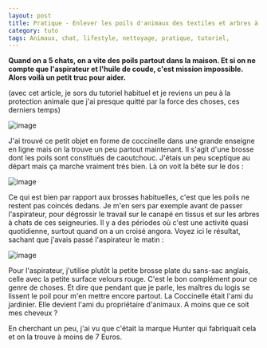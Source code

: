 ```yaml
---
layout: post
title: Pratique - Enlever les poils d'animaux des textiles et arbres à chats
category: tuto
tags: Animaux, chat, lifestyle, nettoyage, pratique, tutoriel,
---
```

**Quand on a 5 chats, on a vite des poils partout dans la maison. Et si on ne compte que l'aspirateur et l'huile de coude, c'est mission impossible. Alors voilà un petit truc pour aider.**

(avec cet article, je sors du tutoriel habituel et je reviens un peu à la protection animale que j'ai presque quitté par la force des choses, ces derniers temps)

![image](https://filedn.eu/llqi9IBxlYouGRXYG2xlROb/img/2017/coccinelle.jpg)

J'ai trouvé ce petit objet en forme de coccinelle dans une grande enseigne en ligne mais on la trouve un peu partout maintenant. Il s'agit d'une brosse dont les poils sont constitués de caoutchouc. J'étais un peu sceptique au départ mais ça marche vraiment très bien. Là on voit la bête sur le dos :

![image](https://filedn.eu/llqi9IBxlYouGRXYG2xlROb/img/2017/coccinelle2.jpg)

Ce qui est bien par rapport aux brosses habituelles, c'est que les poils ne restent pas coincés dedans. Je m'en sers par exemple avant de passer l'aspirateur, pour dégrossir le travail sur le canapé en tissus et sur les arbres à chats de ces seigneuries. Il y a des périodes où c'est une activité quasi quotidienne, surtout quand on a un croisé angora. Voyez ici le résultat, sachant que j'avais passé l'aspirateur le matin :

![image](https://filedn.eu/llqi9IBxlYouGRXYG2xlROb/img/2017/coccinelle3.jpg)

Pour l'aspirateur, j'utilise plutôt la petite brosse plate du sans-sac anglais, celle avec la petite surface velours rouge. C'est le bon complément pour ce genre de choses. Et dire que pendant que je parle, les maîtres du logis se lissent le poil pour m'en mettre encore partout. La Coccinelle était l'ami du jardinier. Elle devient l'ami du propriétaire d'animaux. A moins que ce soit mes cheveux ?

En cherchant un peu, j'ai vu que c'était la marque Hunter qui fabriquait cela et on la trouve à moins de 7 Euros.
